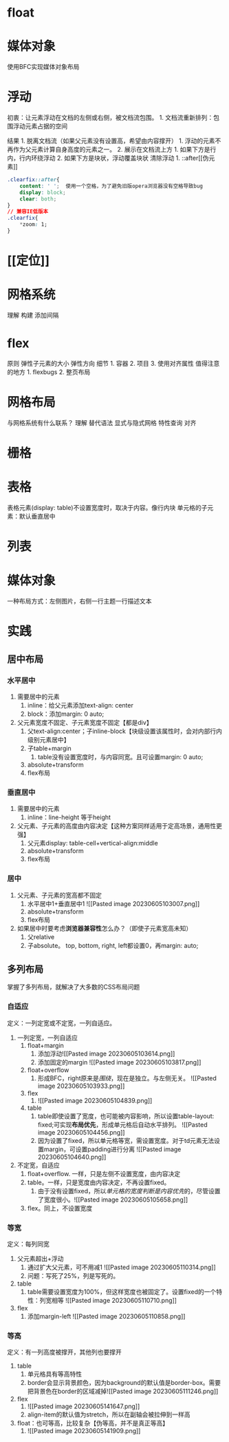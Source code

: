 # float
# 媒体对象
使用BFC实现媒体对象布局
# 浮动
初衷：让元素浮动在文档的左侧或右侧，被文档流包围。
	1. 文档流重新排列：包围浮动元素占据的空间

结果
	1. 脱离文档流（如果父元素没有设置高，希望由内容撑开）
		1. 浮动的元素不再作为父元素计算自身高度的元素之一。
		2. 展示在文档流上方
			1. 如果下方是行内，行内环绕浮动
			2. 如果下方是块状，浮动覆盖块状
清除浮动
	1. ::after[[伪元素]] 

```css
.clearfix::after{
	content: ' ';  使用一个空格，为了避免旧版opera浏览器没有空格导致bug
	display: block;
	clear: both;
}
// 兼容IE低版本
.clearfix{
	*zoom: 1;
}
```
# [[定位]] 
# 网格系统
理解
构建
添加间隔
# flex
原则
弹性子元素的大小
弹性方向
细节
	1. 容器
	2. 项目
	3. 使用对齐属性
值得注意的地方
	1. flexbugs
	2. 整页布局
# 网格布局
与网格系统有什么联系？
理解
替代语法
显式与隐式网格
特性查询
对齐
# 栅格

# 表格
表格元素(display: table)不设置宽度时，取决于内容。像行内块
单元格的子元素：默认垂直居中
# 列表

# 媒体对象
一种布局方式：左侧图片，右侧一行主题一行描述文本

# 实践
## 居中布局
### 水平居中
1. 需要居中的元素
	1. inline：给父元素添加text-align: center
	2. block：添加margin: 0 auto;
2. 父元素宽度不固定、子元素宽度不固定【都是div】
	1. 父text-align:center；子inline-block【块级设置该属性时，会对内部行内级别元素居中】
	2. 子table+margin
		1. table没有设置宽度时，与内容同宽。且可设置margin: 0 auto;
	3. absolute+transform
	4. flex布局
### 垂直居中
1. 需要居中的元素
	1. inline：line-height 等于height
2. 父元素、子元素的高度由内容决定【这种方案同样适用于定高场景，通用性更强】
	1. 父元素display: table-cell+vertical-align:middle
	2. absolute+transform
	3. flex布局
### 居中
1. 父元素、子元素的宽高都不固定
	1. 水平居中1+垂直居中1 ![[Pasted image 20230605103007.png]]
	2.  absolute+transform
	3. flex布局
2. 如果居中时要考虑**浏览器兼容性**怎么办？（即使子元素宽高未知）
	1. 父relative
	2. 子absolute。 top, bottom, right, left都设置0，再margin: auto;
## 多列布局
掌握了多列布局，就解决了大多数的CSS布局问题
### 自适应
定义：一列定宽或不定宽，一列自适应。
1. 一列定宽，一列自适应
	1. float+margin
		1. 添加浮动![[Pasted image 20230605103614.png]]
		2. 添加固定的margin ![[Pasted image 20230605103817.png]]
	2. float+overflow 
		1. 形成BFC，right原来是*围绕*，现在是独立。与左侧无关。 ![[Pasted image 20230605103933.png]]
	3. flex 
		1. ![[Pasted image 20230605104839.png]]
	4. table
		1. table即使设置了宽度，也可能被内容影响，所以设置table-layout: fixed;可实现**布局优先**，形成单元格后自动水平排列。 ![[Pasted image 20230605104456.png]]
		2. 因为设置了fixed，所以单元格等宽，需设置宽度。对于td元素无法设置margin，可设置padding进行分离 ![[Pasted image 20230605104640.png]]
2. 不定宽，自适应
	1. float+overflow. 一样，只是左侧不设置宽度，由内容决定
	2. table。一样，只是宽度由内容决定，不再设置fixed。
		1. 由于没有设置fixed，所以*单元格的宽度判断是内容优先*的，尽管设置了宽度很小。![[Pasted image 20230605105658.png]]
	3. flex。同上，不设置宽度
### 等宽
定义：每列同宽
1. 父元素超出+浮动
	1. 通过扩大父元素，可不用减1 ![[Pasted image 20230605110314.png]]
	2. 问题：写死了25%，列是写死的。 
2. table
	1. table需要设置宽度为100%，但这样宽度也被固定了。设置fixed的一个特性：列宽相等 ![[Pasted image 20230605110710.png]]
3. flex
	1. 添加margin-left ![[Pasted image 20230605110858.png]]
 
### 等高
定义：有一列高度被撑开，其他列也要撑开
1. table
	1. 单元格具有等高特性
	2. border会显示背景颜色，因为background的默认值是border-box。需要把背景色在border的区域减掉![[Pasted image 20230605111246.png]]
2. flex
	1. ![[Pasted image 20230605141647.png]]
	2. align-item的默认值为stretch，所以在副轴会被拉伸到一样高
3. float：也可等高，比较复杂【伪等高，并不是真正等高】
	1. ![[Pasted image 20230605141909.png]]

